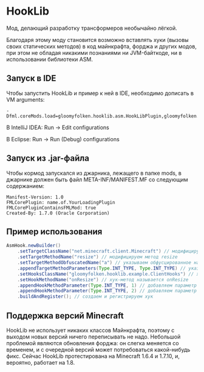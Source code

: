 # HookLib
Мод, делающий разработку трансформеров необычайно лёгкой.

Благодаря этому моду становится возможно вставлять хуки (вызовы своих статических методов) в код майнкрафта, форджа и других модов, при этом не обладая никакими познаниями ни JVM-байткоде, ни в использовании библиотеки ASM.

Запуск в IDE
-----------
Чтобы запустить HookLib и пример к ней в IDE, необходимо дописать в VM arguments: 
```
-Dfml.coreMods.load=gloomyfolken.hooklib.asm.HookLibPlugin,gloomyfolken.hooklib.example.ExampleLoadingPlugin
```
В IntelliJ IDEA: Run -> Edit configurations

В Eclipse: Run -> Run (Debug) configurations

Запуск из .jar-файла
--------------------
Чтобы кормод запускался из джарника, лежащего в папке mods, в джарнике должен быть файл META-INF/MANIFEST.MF со следующим содержанием:
```
Manifest-Version: 1.0
FMLCorePlugin: name.of.YourLoadingPlugin
FMLCorePluginContainsFMLMod: true
Created-By: 1.7.0 (Oracle Corporation)
```

Пример использования
-------------------

```java
AsmHook.newBuilder()
    .setTargetClassName("net.minecraft.client.Minecraft") // модифицируем класс Minecraft
    .setTargetMethodName("resize") // модифицируем метод resize
    .setTargetMethodObfuscatedName("a") // указываем обфусцированное название метода
    .appendTargetMethodParameters(Type.INT_TYPE, Type.INT_TYPE) // указываем параметры метода
    .setHooksClassName("gloomyfolken.hooklib.example.ClientHooks") // хук-метод находится в этом классе
    .setHookMethodName("onResize") // хук-метод называется onResize
    .appendHookMethodParameter(Type.INT_TYPE, 1) // добавляем параметр хук-метода, передаем в него par1
    .appendHookMethodParameter(Type.INT_TYPE, 2) // добавляем параметр хук-метода, передаем в него par2
    .buildAndRegister(); // создаем и регистрируем хук
```

Поддержка версий Minecraft
--------------------------
HookLib не использует никаких классов Майнкрафта, поэтому с выходом новых версий ничего переписывать не надо. Небольшой проблемой являются обновления форджа: он слегка меняется со временем, и с очередной версий может потребоваться какой-нибудь фикс. Сейчас HookLib протестирована на Minecraft 1.6.4 и 1.7.10, и, вероятно, работает на 1.8.

